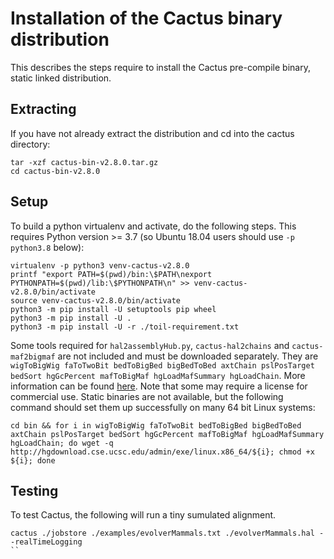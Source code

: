 # Installation of the Cactus binary distribution 

This describes the steps require to install the Cactus
pre-compile binary, static linked distribution.

## Extracting
If you have not already extract the distribution and cd into the cactus directory:
```
tar -xzf cactus-bin-v2.8.0.tar.gz
cd cactus-bin-v2.8.0
```

## Setup

To build a python virtualenv and activate, do the following steps. This requires Python version >= 3.7 (so Ubuntu 18.04 users should use `-p python3.8` below):
```
virtualenv -p python3 venv-cactus-v2.8.0
printf "export PATH=$(pwd)/bin:\$PATH\nexport PYTHONPATH=$(pwd)/lib:\$PYTHONPATH\n" >> venv-cactus-v2.8.0/bin/activate
source venv-cactus-v2.8.0/bin/activate
python3 -m pip install -U setuptools pip wheel
python3 -m pip install -U .
python3 -m pip install -U -r ./toil-requirement.txt
```

Some tools required for `hal2assemblyHub.py`, `cactus-hal2chains` and `cactus-maf2bigmaf` are not included and must be downloaded separately.
They are `wigToBigWig faToTwoBit bedToBigBed bigBedToBed axtChain pslPosTarget bedSort hgGcPercent mafToBigMaf hgLoadMafSummary hgLoadChain`.  More information
can be found [here](https://hgdownload.cse.ucsc.edu/admin/exe/).  Note that some may require
a license for commercial use.  Static binaries are not available, but the following command
should set them up successfully on many 64 bit Linux systems:
```
cd bin && for i in wigToBigWig faToTwoBit bedToBigBed bigBedToBed axtChain pslPosTarget bedSort hgGcPercent mafToBigMaf hgLoadMafSummary hgLoadChain; do wget -q http://hgdownload.cse.ucsc.edu/admin/exe/linux.x86_64/${i}; chmod +x ${i}; done
```

## Testing

To test Cactus, the following will run a tiny sumulated alignment.
```
cactus ./jobstore ./examples/evolverMammals.txt ./evolverMammals.hal --realTimeLogging
``
